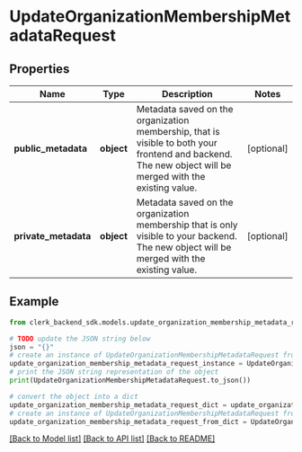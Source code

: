 # UpdateOrganizationMembershipMetadataRequest


## Properties

Name | Type | Description | Notes
------------ | ------------- | ------------- | -------------
**public_metadata** | **object** | Metadata saved on the organization membership, that is visible to both your frontend and backend. The new object will be merged with the existing value. | [optional] 
**private_metadata** | **object** | Metadata saved on the organization membership that is only visible to your backend. The new object will be merged with the existing value. | [optional] 

## Example

```python
from clerk_backend_sdk.models.update_organization_membership_metadata_request import UpdateOrganizationMembershipMetadataRequest

# TODO update the JSON string below
json = "{}"
# create an instance of UpdateOrganizationMembershipMetadataRequest from a JSON string
update_organization_membership_metadata_request_instance = UpdateOrganizationMembershipMetadataRequest.from_json(json)
# print the JSON string representation of the object
print(UpdateOrganizationMembershipMetadataRequest.to_json())

# convert the object into a dict
update_organization_membership_metadata_request_dict = update_organization_membership_metadata_request_instance.to_dict()
# create an instance of UpdateOrganizationMembershipMetadataRequest from a dict
update_organization_membership_metadata_request_from_dict = UpdateOrganizationMembershipMetadataRequest.from_dict(update_organization_membership_metadata_request_dict)
```
[[Back to Model list]](../README.md#documentation-for-models) [[Back to API list]](../README.md#documentation-for-api-endpoints) [[Back to README]](../README.md)


